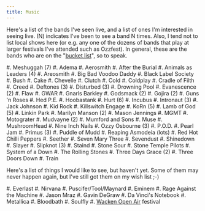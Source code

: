 ```yaml
---
title: Music
---
```


Here's a list of the bands I've seen live, and a list of ones I'm interested in
seeing live. (N) indicates I've been to see a band N times. Also, I tend not to
list local shows here (or e.g. any one of the dozens of bands that play at
larger festivals I've attended such as Ozzfest). In general, these are the
bands who are on the "[bucket list][2]", so to speak.

#. Meshuggah (7)
#. Adema
#. Aerosmith
#. After the Burial
#. Animals as Leaders (4)
#. Areosmith
#. Big Bad Voodoo Daddy
#. Black Label Society
#. Bush
#. Cake
#. Chevelle
#. Clutch
#. Cold
#. Coldplay
#. Cradle of Filth
#. Creed
#. Deftones (3)
#. Disturbed (3)
#. Drowning Pool
#. Evanescence (2)
#. Flaw
#. GWAR
#. Gnarls Barkley
#. Godsmack (2)
#. Gojira (2)
#. Guns 'n Roses
#. Hed P.E.
#. Hoobastank
#. Hurt (6)
#. Incubus
#. Intronaut (3)
#. Jack Johnson
#. Kid Rock
#. Killswitch Engage
#. KoRn (5)
#. Lamb of God (5)
#. Linkin Park
#. Marilyn Manson (2)
#. Mason Jennings
#. MGMT
#. Motograter
#. Mudvayne (2)
#. Mumford and Sons
#. Muse
#. MushroomHead
#. Nine Inch Nails
#. Ozzy Osbourne (3)
#. P.O.D.
#. Pearl Jam
#. Primus (3)
#. Puddle of Mudd
#. Reaping Asmodeia (lots)
#. Red Hot Chilli Peppers
#. Seether
#. Seven Mary Three
#. Sevendust
#. Shinedown
#. Slayer
#. Slipknot (3)
#. Staind
#. Stone Sour
#. Stone Temple Pilots
#. System of a Down
#. The Rolling Stones
#. Three Days Grace (2)
#. Three Doors Down
#. Train

Here's a list of things I would like to see, but haven't yet. Some of them may
never happen again, but I've still got them on my wish list ;-)

#. Everlast
#. Nirvana
#. Puscifer/Tool/Maynard
#. Eminem
#. Rage Against the Machine
#. Jason Mraz
#. Gavin DeGraw
#. Da Vinci's Notebook
#. Metallica
#. Bloodbath
#. Soulfly
#. [Wacken Open Air][1] festival

 [1]: http://en.wikipedia.org/wiki/Wacken_Open_Air
 [2]: http://en.wikipedia.org/wiki/Kick_the_bucket
